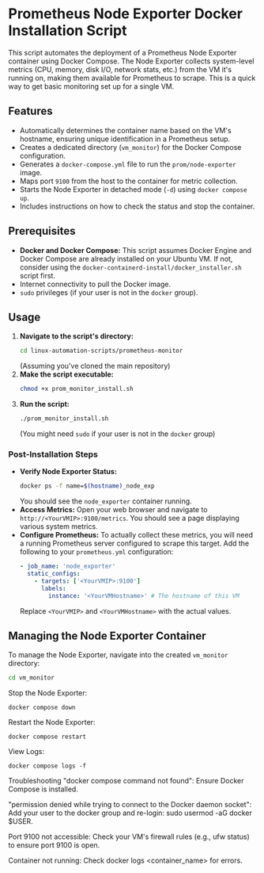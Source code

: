 # Prometheus Node Exporter Docker Installation Script

This script automates the deployment of a Prometheus Node Exporter container using Docker Compose. The Node Exporter collects system-level metrics (CPU, memory, disk I/O, network stats, etc.) from the VM it's running on, making them available for Prometheus to scrape. This is a quick way to get basic monitoring set up for a single VM.

## Features

* Automatically determines the container name based on the VM's hostname, ensuring unique identification in a Prometheus setup.
* Creates a dedicated directory (`vm_monitor`) for the Docker Compose configuration.
* Generates a `docker-compose.yml` file to run the `prom/node-exporter` image.
* Maps port `9100` from the host to the container for metric collection.
* Starts the Node Exporter in detached mode (`-d`) using `docker compose up`.
* Includes instructions on how to check the status and stop the container.

## Prerequisites

* **Docker and Docker Compose:** This script assumes Docker Engine and Docker Compose are already installed on your Ubuntu VM. If not, consider using the `docker-containerd-install/docker_installer.sh` script first.
* Internet connectivity to pull the Docker image.
* `sudo` privileges (if your user is not in the `docker` group).

## Usage

1.  **Navigate to the script's directory:**
    ```bash
    cd linux-automation-scripts/prometheus-monitor
    ```
    (Assuming you've cloned the main repository)
2.  **Make the script executable:**
    ```bash
    chmod +x prom_monitor_install.sh
    ```
3.  **Run the script:**
    ```bash
    ./prom_monitor_install.sh
    ```
    (You might need `sudo` if your user is not in the `docker` group)

### Post-Installation Steps

* **Verify Node Exporter Status:**
    ```bash
    docker ps -f name=$(hostname)_node_exp
    ```
    You should see the `node_exporter` container running.
* **Access Metrics:**
    Open your web browser and navigate to `http://<YourVMIP>:9100/metrics`. You should see a page displaying various system metrics.
* **Configure Prometheus:**
    To actually collect these metrics, you will need a running Prometheus server configured to scrape this target. Add the following to your `prometheus.yml` configuration:
    ```yaml
    - job_name: 'node_exporter'
      static_configs:
        - targets: ['<YourVMIP>:9100']
          labels:
            instance: '<YourVMHostname>' # The hostname of this VM
    ```
    Replace `<YourVMIP>` and `<YourVMHostname>` with the actual values.

## Managing the Node Exporter Container

To manage the Node Exporter, navigate into the created `vm_monitor` directory:

```bash
cd vm_monitor
```
Stop the Node Exporter:
```
docker compose down
```
Restart the Node Exporter:
```
docker compose restart
```
View Logs:
```
docker compose logs -f
```
Troubleshooting
"docker compose command not found": Ensure Docker Compose is installed.

"permission denied while trying to connect to the Docker daemon socket": Add your user to the docker group and re-login: sudo usermod -aG docker $USER.

Port 9100 not accessible: Check your VM's firewall rules (e.g., ufw status) to ensure port 9100 is open.

Container not running: Check docker logs <container_name> for errors.


